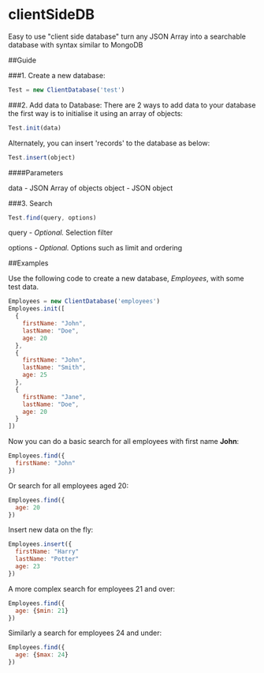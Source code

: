 # clientSideDB

Easy to use "client side database" turn any JSON Array into a searchable database with syntax similar to MongoDB

##Guide

###1. Create a new database:

```javascript
Test = new ClientDatabase('test')
```

###2. Add data to Database:
There are 2 ways to add data to your database the first way is to initialise it using an array of objects:
```javascript
Test.init(data)
```
Alternately, you can insert 'records' to the database as below:
```javascript
Test.insert(object)
```

####Parameters

data - JSON Array of objects
object - JSON object

###3. Search

```javascript
Test.find(query, options)
```

query - *Optional.* Selection filter

options - *Optional.* Options such as limit and ordering

##Examples

Use the following code to create a new database, *Employees*, with some test data.

```javascript
Employees = new ClientDatabase('employees')
Employees.init([
  {
    firstName: "John",
    lastName: "Doe",
    age: 20
  },
  {
    firstName: "John",
    lastName: "Smith",
    age: 25
  },
  {
    firstName: "Jane",
    lastName: "Doe",
    age: 20
  }
])
```

Now you can do a basic search for all employees with first name **John**:

```javascript
Employees.find({
  firstName: "John"
})
```

Or search for all employees aged 20:

```javascript
Employees.find({
  age: 20
})
```

Insert new data on the fly:

```javascript
Employees.insert({
  firstName: "Harry"
  lastName: "Potter"
  age: 23
})
```

A more complex search for employees 21 and over:

```javascript
Employees.find({
  age: {$min: 21}
})
```

Similarly a search for employees 24 and under:

```javascript
Employees.find({
  age: {$max: 24}
})
```

